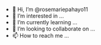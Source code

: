 - 👋 Hi, I’m @rosemariepahayo11
- 👀 I’m interested in ...
- 🌱 I’m currently learning ...
- 💞️ I’m looking to collaborate on ...
- 📫 How to reach me ...

<!---
blueberrybubbly/blueberrybubbly is a ✨ special ✨ repository because its `README.md` (this file) appears on your GitHub profile.
You can click the Preview link to take a look at your changes.
--->
